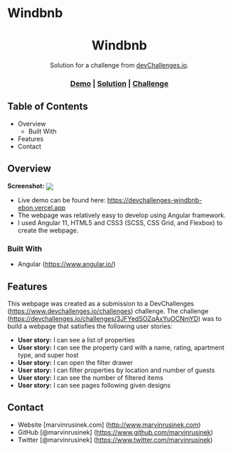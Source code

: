 # Windbnb

<h1 align="center">Windbnb</h1>

<div align="center">
   Solution for a challenge from <a href="http://devchallenges.io">devChallenges.io</a>.
</div>

<div align="center">
  <h3>
    <a href="https://devchallenges-windbnb-ebon.vercel.app">Demo</a>
    <span> | </span>
    <a href="https://www.github.com/marvinrusinek/devchallenges-windbnb">Solution</a>
    <span> | </span>
    <a href="https://devchallenges.io/challenges/3JFYedSOZqAxYuOCNmYD">Challenge</a>
  </h3>
</div>

## Table of Contents

- Overview
  - Built With
- Features
- Contact

<!-- OVERVIEW -->

## Overview

<b>Screenshot:</b> 
<img src="http://www.marvinrusinek.com/portfolio-projects/devchallenges-windbnb.png" align="center">

- Live demo can be found here: https://devchallenges-windbnb-ebon.vercel.app
- The webpage was relatively easy to develop using Angular framework.
- I used Angular 11, HTML5 and CSS3 (SCSS, CSS Grid, and Flexbox) to create the webpage.

### Built With
- Angular (https://www.angular.io/)

## Features
This webpage was created as a submission to a DevChallenges (https://www.devchallenges.io/challenges) challenge. The challenge (https://devchallenges.io/challenges/3JFYedSOZqAxYuOCNmYD) was to build a webpage that satisfies the following user stories:

- <b>User story:</b> I can see a list of properties
- <b>User story:</b> I can see the property card with a name, rating, apartment type, and super host
- <b>User story:</b> I can open the filter drawer
- <b>User story:</b> I can filter properties by location and number of guests
- <b>User story:</b> I can see the number of filtered items
- <b>User story:</b> I can see pages following given designs

## Contact
- Website [marvinrusinek.com] (http://www.marvinrusinek.com)
- GitHub [@marvinrusinek] (https://www.github.com/marvinrusinek)
- Twitter [@marvinrusinek] (https://www.twitter.com/marvinrusinek)
